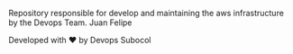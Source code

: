Repository responsible for develop and maintaining the aws infrastructure by the Devops Team.
Juan Felipe

Developed with ❤ by Devops Subocol
